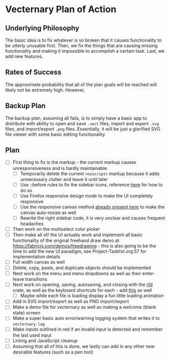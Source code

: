 # Vecternary Plan of Action

## Underlying Philosophy

The basic idea is to fix whatever is so broken that it causes functionality to be utterly unusable first. Then, we fix the things that are causing missing functionality and making it impossible to accomplish a certain task. Last, we add new features.

## Rates of Success

The approximate probability that all of the plan goals will be reached will likely not be extremely high. However,

## Backup Plan

The backup plan, assuming all fails, is to simply have a basic app to distribute with ability to open and save `.vect` files, import and export `.svg` files, and import/export `.png` files. Essentially, it will be just a glorified SVG file viewer with some basic editing functionality.

## Plan

- [ ] First thing to fix is the markup - the current markup causes unresponsiveness and is hardly maintainable
    - [ ] Temporarily delete the current `<noscript>` markup because it adds unnecessary clutter and leave it until later
    - [ ] Use ::before rules to fix the sidebar icons, reference [here](https://icons.getbootstrap.com/#css) for how to do so
    - [ ] Use Firefox responsive design mode to make the UI completely responsive
    - [ ] Use the responsive canvas method [already present here](https://codepen.io/songtech-0912/pen/wvdpEPz) to make the canvas auto-resize as well
    - [ ] Rewrite the right sidebar code, it is very unclear and causes frequent headaches
- [ ] Then work on the multiselect color picker
- [ ] Then make all of/ the UI actually work and implement all basic functionality of the original freehand draw demo at <https://fabricjs.com/demos/freedrawing> - this is also going to be the time to add the new UI paradigm, see Project-Tasklist.org:57 for implementation details
- [ ] Full width canvas as well
- [ ] Delete, copy, paste, and duplicate objects should be implemented
- [ ] Next work on the menu and menu dropdowns as well as their enter-leave transitions
- [ ] Next work on opening, saving, autosaving, and closing with the [rfd](https://lib.rs/crates/rfd) crate, as well as the keyboard shortcuts for each - add [this](https://github.com/michaelhue/keyscss) as well
    - [ ] Maybe while each file is loading display a fun little loading animation
- [ ] Add in SVG import/export as well as PNG import/export
- [ ] Make a demo file for vecternary as well as making a welcome (blank state) screen
- [ ] Make a super basic auto error/warning logging system that writes it to `vecternary.log`
- [ ] Make inputs outlined in red if an invalid input is detected and remember the last used input
- [ ] Linting and JavaScript cleanup
- [ ] Assuming that all of this is done, we lastly can add in any other new desirable features (such as a pen tool)
